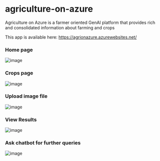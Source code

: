 # agriculture-on-azure
Agriculture on Azure is a farmer oriented GenAI platform that provides rich and consolidated information about farming and crops

This app is available here: https://agrionazure.azurewebsites.net/

### Home page
![image](https://github.com/gnaneshwar441/agriculture-on-azure/assets/8430531/0b8cf5f0-4438-4ef3-a25c-e56e8b51ee90)

### Crops page
![image](https://github.com/gnaneshwar441/agriculture-on-azure/assets/8430531/e769af4f-3221-4039-9886-c6ef02ef1250)

### Upload image file
![image](https://github.com/gnaneshwar441/agriculture-on-azure/assets/8430531/19d773af-4b75-4f3a-bf93-8cb3fc2cb24c)

### View Results
![image](https://github.com/gnaneshwar441/agriculture-on-azure/assets/8430531/28a6fbc7-e6ce-456b-9ec2-8fac0332d8d4)

### Ask chatbot for further queries
![image](https://github.com/gnaneshwar441/agriculture-on-azure/assets/8430531/9f2c40e9-4178-412d-8aac-188d5463c40f)

